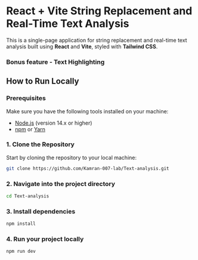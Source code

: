 # React + Vite String Replacement and Real-Time Text Analysis

This is a single-page application for string replacement and real-time text analysis built using **React** and **Vite**, styled with **Tailwind CSS**.

### Bonus feature - Text Highlighting

## How to Run Locally

### Prerequisites
Make sure you have the following tools installed on your machine:
- [Node.js](https://nodejs.org/) (version 14.x or higher)
- [npm](https://www.npmjs.com/) or [Yarn](https://yarnpkg.com/)

### 1. Clone the Repository
Start by cloning the repository to your local machine:

```bash
git clone https://github.com/Kamran-007-lab/Text-analysis.git
```

### 2. Navigate into the project directory
```bash
cd Text-analysis
```

### 3. Install dependencies
```bash
npm install
```

### 4. Run your project locally
```bash
npm run dev
```
